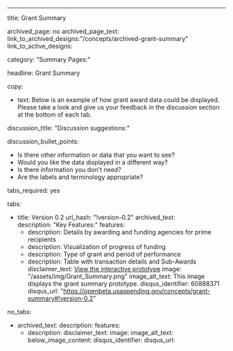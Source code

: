 ---
title: Grant Summary

archived_page: no
archived_page_text:
link_to_archived_designs:"/concepts/archived-grant-summary"
link_to_active_designs:

category: "Summary Pages:"

headline: Grant Summary

copy:
  - text: Below is an example of how grant award data could be displayed. Please take a look and give us your feedback in the discussion section at the bottom of each tab.

discussion_title: "Discussion suggestions:"

discussion_bullet_points:
- Is there other information or data that you want to see?
- Would you like the data displayed in a different way?
- Is there information you don't need?
- Are the labels and terminology appropriate?


tabs_required: yes

tabs:
  - title: Version 0.2
    url_hash: "!version-0.2"
    archived_text:  
    description: "Key Features:"
    features:
      - description: Details by awarding and funding agencies for prime recipients
      - description: Visualization of progress of funding
      - description: Type of grant and period of performance
      - description: Table with transaction details and Sub-Awards
    disclaimer_text: <a class="usa-cta external-link" href="http://https://spendingdata.us/#/search">View the interactive prototype</a>
    image: "/assets/img/Grant_Summary.png"
    image_alt_text: This image displays the grant summary prototype. 
    disqus_identifier: 60888371
    disqus_url: "https://openbeta.usaspending.gov/concepts/grant-summary#!version-0.2"

no_tabs:
  - archived_text:
    description:
    features:
      - description:
    disclaimer_text:
    image:
    image_alt_text:
    below_image_content:
    disqus_identifier:
    disqus_url:
